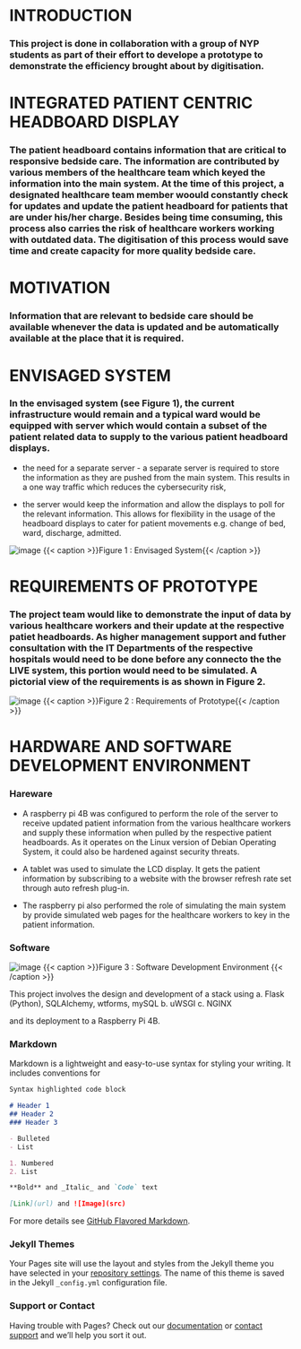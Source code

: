 # INTRODUCTION

### This project is done in collaboration with a group of NYP students as part of their effort to develope a prototype to demonstrate the efficiency brought about by digitisation.

# INTEGRATED PATIENT CENTRIC HEADBOARD DISPLAY

### The patient headboard contains information that are critical to responsive bedside care.  The information are contributed by various members of the healthcare team which keyed the information into the main system.  At the time of this project, a designated healthcare team member woould constantly check for updates and update the patient headboard for patients that are under his/her charge.  Besides being time consuming, this process also carries the risk of healthcare workers working with outdated data.  The digitisation of this process would save time and create capacity for more quality bedside care.

# MOTIVATION

### Information that are relevant to bedside care should be available whenever the data is updated and be automatically available at the place that it is required.

# ENVISAGED SYSTEM

### In the envisaged system (see Figure 1), the current infrastructure would remain and a typical ward would be equipped with server which would contain a subset of the patient related data to supply to the various patient headboard displays.

- the need for a separate server - a separate server is required to store the information as they are pushed from the main system.  This results in a one way traffic which reduces the cybersecurity risk,

- the server would keep the information and allow the displays to poll for the relevant information. This allows for flexibility in the usage of the headboard displays to cater for patient movements e.g. change of bed, ward, discharge, admitted. 

![image](https://user-images.githubusercontent.com/4100494/118666290-a2d37580-b825-11eb-836b-5feb54da50b5.png)
{{< caption >}}Figure 1 : Envisaged System{{< /caption >}}

#  REQUIREMENTS OF PROTOTYPE

### The project team would like to demonstrate the input of data by various healthcare workers and their update at the respective patiet headboards.  As higher management support and futher consultation with the IT Departments of the respective hospitals would need to be done before any connecto the the LIVE system, this portion would need to be simulated.  A pictorial view of the requirements is as shown in Figure 2. 

![image](https://user-images.githubusercontent.com/4100494/118668519-89332d80-b827-11eb-861d-b51f7c4f315d.png)
{{< caption >}}Figure 2 : Requirements of Prototype{{< /caption >}}

# HARDWARE AND SOFTWARE DEVELOPMENT ENVIRONMENT

### Hareware

- A raspberry pi 4B was configured to perform the role of the server to receive updated patient information from the various healthcare workers and supply these information when pulled by the respective patient headboards.  As it operates on the Linux version of Debian Operating System, it could also be hardened against security threats.

- A tablet was used to simulate the LCD display.  It gets the patient information by subscribing to a website with the browser refresh rate set through auto refresh plug-in.

- The raspberry pi also performed the role of simulating the main system by provide simulated web pages for the healthcare workers to key in the patient information. 

### Software



![image](https://user-images.githubusercontent.com/4100494/118671405-052e7500-b82a-11eb-99ae-4b1c584690a6.png)
{{< caption >}}Figure 3 : Software Development Environment {{< /caption >}}



This project involves the design and development of a stack using a. Flask (Python), SQLAlchemy, wtforms, mySQL b. uWSGI c. NGINX

and its deployment to a Raspberry Pi 4B.

### Markdown

Markdown is a lightweight and easy-to-use syntax for styling your writing. It includes conventions for

```markdown
Syntax highlighted code block

# Header 1
## Header 2
### Header 3

- Bulleted
- List

1. Numbered
2. List

**Bold** and _Italic_ and `Code` text

[Link](url) and ![Image](src)
```

For more details see [GitHub Flavored Markdown](https://guides.github.com/features/mastering-markdown/).

### Jekyll Themes

Your Pages site will use the layout and styles from the Jekyll theme you have selected in your [repository settings](https://github.com/chionger/5.-First-Own-Full-Stack-Project---Flask-from18Apr21/settings/pages). The name of this theme is saved in the Jekyll `_config.yml` configuration file.

### Support or Contact

Having trouble with Pages? Check out our [documentation](https://docs.github.com/categories/github-pages-basics/) or [contact support](https://support.github.com/contact) and we’ll help you sort it out.
